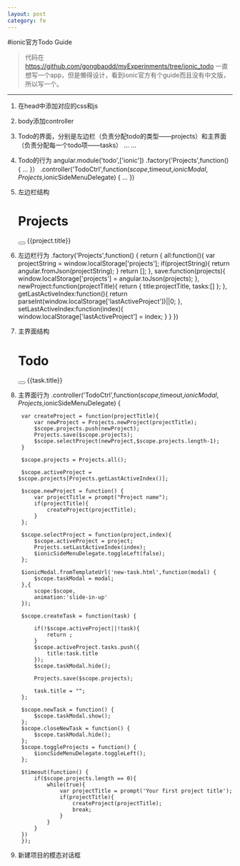 ```yaml
---
layout: post
category: fe
---
```


#ionic官方Todo Guide
>代码在<br>https://github.com/gongbaodd/myExperinments/tree/ionic_todo
一直想写一个app，但是懒得设计，看到ionic官方有个guide而且没有中文版，所以写一个。

---
1. 在head中添加对应的css和js
        <meta charset="utf-8">
        <meta name="viewport" content="initial-scale=1, maximum-scale=1, user-scalable=no, width=device-width">
        <title></title>
        <link href="lib/ionic/css/ionic.css" rel="stylesheet">
        <link href="css/style.css" rel="stylesheet">
        <script src="lib/ionic/js/ionic.bundle.js"></script>
        <script src="cordova.js"></script>
        <script src="js/app.js"></script>
        
2. body添加controller
        <body ng-app="todo" ng-controller="TodoCtrl">
        
3. Todo的界面，分别是左边栏（负责分配todo的类型——projects）和主界面（负责分配每一个todo项——tasks）
        <ion-side-menus>
            <ion-side-menu-content>...</ion-side-menu-content>
            <ion-side-menu side="left">...</ion-side-menu>
        </ion-side-menus>
      
4. Todo的行为
        angular.module('todo',['ionic'])
        .factory('Projects',function() {
            ...
        }）
        .controller('TodoCtrl',function($scope,$timeout,$ionicModal,Projects,$ionicSideMenuDelegate) {
            ...
        })

5. 左边栏结构
        <ion-header-bar class="bar-dark">
            <h1 class="title">Projects</h1>
            <button class="button button-icon ion-plus" ng-click="newProject()"></button>
        </ion-header-bar>
        <ion-content scroll="false">
            <ion-list>
                <ion-item ng-repeat="project in projects" ng-click="selectProject(project,$index)" ng-class="{active:activeProject == project}">
                    {{project.title}}
                </ion-item>
            </ion-list>
        </ion-content>
        
6. 左边栏行为
        .factory('Projects',function() {
        return {
            all:function(){
                var projectString = window.localStorage['projects'];
                if(projectString){
                    return angular.fromJson(projectString);
                }
                return [];
            },
            save:function(projects){
                window.localStorage['projects'] = angular.toJson(projects);
            },
            newProject:function(projectTitle){
                return {
                    title:projectTitle,
                    tasks:[]
                };
            },
            getLastActiveIndex:function(){
                return parseInt(window.localStorage['lastActiveProject'])||0;
            },
            setLastActiveIndex:function(index){
                window.localStorage['lastActiveProject'] = index;
            }
        }
        })
        
7. 主界面结构
        <ion-header-bar class="bar-dark">
            <h1 class="title">Todo</h1>
            <!--                New Task button-->
            <button class="button button-icon" ng-click="newTask()">
                <i class="icon ion-compose"></i>
            </button>
        </ion-header-bar>
        <ion-content scroll="false">
        <!--                our list and list items-->
            <ion-list>
               <ion-item ng-repeat="task in activeProject.tasks">
                   {{task.title}}
               </ion-item>
            </ion-list>
        </ion-content>
        
8. 主界面行为
        .controller('TodoCtrl',function($scope,$timeout,$ionicModal,Projects,$ionicSideMenuDelegate) {
    
        var createProject = function(projectTitle){
            var newProject = Projects.newProject(projectTitle);
            $scope.projects.push(newProject);
            Projects.save($scope.projects);
            $scope.selectProject(newProject,$scope.projects.length-1);
        }
    
        $scope.projects = Projects.all();
    
        $scope.activeProject = $scope.projects[Projects.getLastActiveIndex()];
    
        $scope.newProject = function() {
            var projectTitle = prompt("Project name");
            if(projectTitle){
                createProject(projectTitle);
            }
        };
    
        $scope.selectProject = function(project,index){
            $scope.activeProject = project;
            Projects.setLastActiveIndex(index);
            $ionicSideMenuDelegate.toggleLeft(false);
        };
    
        $ionicModal.fromTemplateUrl('new-task.html',function(modal) {
            $scope.taskModal = modal;
        },{
            scope:$scope,
            animation:'slide-in-up'
        });
    
        $scope.createTask = function(task) {

            if(!$scope.activeProject||!task){
                return ;
            }
            $scope.activeProject.tasks.push({
                title:task.title
            });
            $scope.taskModal.hide();
        
            Projects.save($scope.projects);
        
            task.title = "";
        };
    
        $scope.newTask = function() {
            $scope.taskModal.show();
        };
        $scope.closeNewTask = function() {
            $scope.taskModal.hide();
        };
        $scope.toggleProjects = function() {
            $ioncSideMenuDelegate.toggleLeft();
        };
    
        $timeout(function() {
            if($scope.projects.length == 0){
                while(true){
                    var projectTitle = prompt('Your first project title');
                    if(projectTitle){
                        createProject(projectTitle);
                        break;
                    }
                }
            }
        })
        });
        
9. 新建项目的模态对话框
        <script id="new-task" class="html" type="text/ng-template">
            <div class="modal">
            <!--        Modal header bar-->
                <ion-header-bar class="bar-secndary">
                    <h1 class="title">New Task</h1>
                    <button class="button button-clear button-positive" ng-click="closeNewTask()">Cancel</button>
                </ion-header-bar>
                <!--        Modal content area-->
                <ion-content>
                    <form action="" ng-submit="createTask(task)">
                        <div class="list">
                        <label for="" class="item item-input">
                            <input type="text" placeholder="What do you need to do?" ng-model="task.title">
                        </label>
                        </div>
                        <div class="padding">
                            <button type="submit" class="button button-block button-positive">Create Task</button>
                        </div>
                    </form>
                </ion-content>
            </div>
        </script>